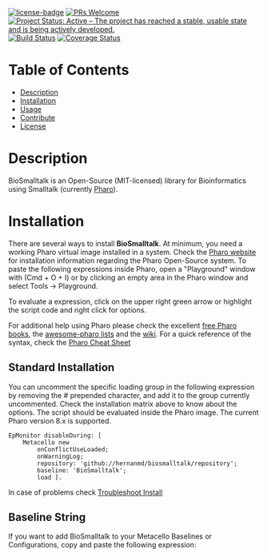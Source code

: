 [![license-badge](https://img.shields.io/badge/license-MIT-blue.svg)](https://img.shields.io/badge/license-MIT-blue.svg)
[![PRs Welcome](https://img.shields.io/badge/PRs-welcome-brightgreen.svg?style=flat-square)](http://makeapullrequest.com)
[![Project Status: Active – The project has reached a stable, usable state and is being actively developed.](http://www.repostatus.org/badges/latest/active.svg)](http://www.repostatus.org/#active)
[![Build Status](https://travis-ci.org/hernanmd/BioSmalltalk.svg?branch=master)](https://travis-ci.org/hernanmd/BioSmalltalk)
[![Coverage Status](https://coveralls.io/repos/github/hernanmd/BioSmalltalk/badge.svg?branch=master)](https://coveralls.io/github/hernanmd/BioSmalltalk?branch=master)

# Table of Contents

- [Description](#description)
- [Installation](#installation)
- [Usage](#usage)
- [Contribute](#contribute)
- [License](#license)

# Description

BioSmalltalk is an Open-Source (MIT-licensed) library for Bioinformatics using Smalltalk (currently [Pharo](http://www.pharo.org)).

# Installation

There are several ways to install **BioSmalltalk**. At minimum, you need a working Pharo virtual image installed in a system. Check the [Pharo website](http://www.pharo.org) for installation information regarding the Pharo Open-Source system. To paste the following expressions inside Pharo, open a "Playground" window with (Cmd + O + I) or by clicking an empty area in the Pharo window and select Tools -> Playground. 

To evaluate a expression, click on the upper right green arrow or highlight the script code and right click for options.

For additional help using Pharo please check the excellent [free Pharo books](http://books.pharo.org/), the [awesome-pharo lists](https://github.com/pharo-open-documentation/awesome-pharo) and the [wiki](https://github.com/pharo-open-documentation/pharo-wiki). 
For a quick reference of the syntax, check the [Pharo Cheat Sheet](http://files.pharo.org/media/pharoCheatSheet.pdf)

## Standard Installation

You can uncomment the specific loading group in the following expression by removing the # prepended character, and add it to the group currently uncommented. Check the installation matrix above to know about the options. The script should be evaluated inside the Pharo image. The current Pharo version 8.x is supported.

```smalltalk
EpMonitor disableDuring: [
	Metacello new
		onConflictUseLoaded;
		onWarningLog;
		repository: 'github://hernanmd/biosmalltalk/repository';
		baseline: 'BioSmalltalk';
		load ].
```
In case of problems check [Troubleshoot Install](./TROUBLESHOOT.md)

## Baseline String

If you want to add BioSmalltalk to your Metacello Baselines or Configurations, copy and paste the following expression:


